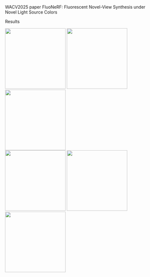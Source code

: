 WACV2025 paper FluoNeRF: Fluorescent Novel-View Synthesis under Novel Light Source Colors

Results



<div >
<img src= "https://github.com/Shilin-Tricker/FluoNeRF/blob/main/images/BGoutput.gif" width='200'/>
<img src="https://github.com/Shilin-Tricker/FluoNeRF/blob/main/images/PBoutput.gif" width='200'/>
<img src="https://github.com/Shilin-Tricker/FluoNeRF/blob/main/images/Poutput.gif" width='200'/>
</div>
  

<img src ='https://github.com/Shilin-Tricker/FluoNeRF/blob/main/images/RPoutput.gif' width='200'/>
<img src='https://github.com/Shilin-Tricker/FluoNeRF/blob/main/images/RYoutput.gif' width='200'/>
<img src='https://github.com/Shilin-Tricker/FluoNeRF/blob/main/images/YGoutput.gif' width='200'/>
